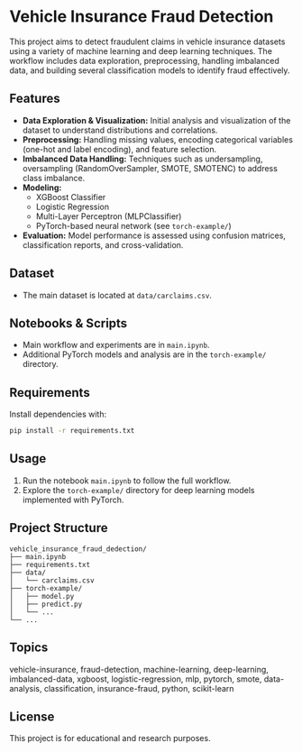 # Vehicle Insurance Fraud Detection

This project aims to detect fraudulent claims in vehicle insurance datasets using a variety of machine learning and deep learning techniques. The workflow includes data exploration, preprocessing, handling imbalanced data, and building several classification models to identify fraud effectively.

## Features
- **Data Exploration & Visualization:** Initial analysis and visualization of the dataset to understand distributions and correlations.
- **Preprocessing:** Handling missing values, encoding categorical variables (one-hot and label encoding), and feature selection.
- **Imbalanced Data Handling:** Techniques such as undersampling, oversampling (RandomOverSampler, SMOTE, SMOTENC) to address class imbalance.
- **Modeling:**
  - XGBoost Classifier
  - Logistic Regression
  - Multi-Layer Perceptron (MLPClassifier)
  - PyTorch-based neural network (see `torch-example/`)
- **Evaluation:** Model performance is assessed using confusion matrices, classification reports, and cross-validation.

## Dataset
- The main dataset is located at `data/carclaims.csv`.

## Notebooks & Scripts
- Main workflow and experiments are in `main.ipynb`.
- Additional PyTorch models and analysis are in the `torch-example/` directory.

## Requirements
Install dependencies with:
```bash
pip install -r requirements.txt
```

## Usage
1. Run the notebook `main.ipynb` to follow the full workflow.
2. Explore the `torch-example/` directory for deep learning models implemented with PyTorch.

## Project Structure
```
vehicle_insurance_fraud_dedection/
├── main.ipynb
├── requirements.txt
├── data/
│   └── carclaims.csv
├── torch-example/
│   ├── model.py
│   ├── predict.py
│   └── ...
└── ...
```

## Topics
vehicle-insurance, fraud-detection, machine-learning, deep-learning, imbalanced-data, xgboost, logistic-regression, mlp, pytorch, smote, data-analysis, classification, insurance-fraud, python, scikit-learn

## License
This project is for educational and research purposes.
